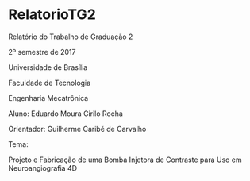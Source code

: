 # RelatorioTG2

Relatório do Trabalho de Graduação 2 

2º semestre de 2017



Universidade de Brasília

Faculdade de Tecnologia

Engenharia Mecatrônica



Aluno: Eduardo Moura Cirilo Rocha

Orientador: Guilherme Caribé de Carvalho



Tema:

Projeto e Fabricação de uma Bomba Injetora de Contraste para Uso em Neuroangiografia 4D
